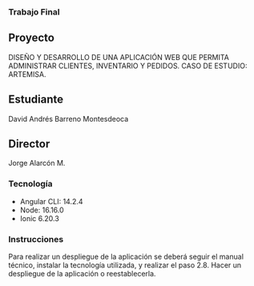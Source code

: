 ### Trabajo Final

## Proyecto
DISEÑO Y DESARROLLO DE UNA APLICACIÓN WEB QUE PERMITA ADMINISTRAR CLIENTES, INVENTARIO Y PEDIDOS. CASO DE ESTUDIO: ARTEMISA.

## Estudiante
David Andrés Barreno Montesdeoca

## Director
Jorge Alarcón M.

### Tecnología
- Angular CLI: 14.2.4
- Node: 16.16.0
- Ionic 6.20.3

### Instrucciones
Para realizar un despliegue de la aplicación se deberá seguir el manual técnico, instalar la tecnología utilizada, y realizar el paso 2.8. Hacer un despliegue de la aplicación o reestablecerla.
